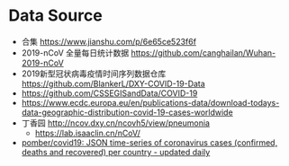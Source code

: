 # Data Source

- 合集 https://www.jianshu.com/p/6e65ce523f6f
- 2019-nCoV 全量每日统计数据 https://github.com/canghailan/Wuhan-2019-nCoV
- 2019新型冠状病毒疫情时间序列数据仓库 https://github.com/BlankerL/DXY-COVID-19-Data
- https://github.com/CSSEGISandData/COVID-19
- https://www.ecdc.europa.eu/en/publications-data/download-todays-data-geographic-distribution-covid-19-cases-worldwide
- 丁香园 http://ncov.dxy.cn/ncovh5/view/pneumonia
  - https://lab.isaaclin.cn/nCoV/
- [pomber/covid19: JSON time-series of coronavirus cases (confirmed, deaths and recovered) per country - updated daily](https://github.com/pomber/covid19)
